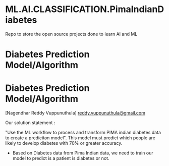 # ML.AI.CLASSIFICATION.PimaIndianDiabetes
Repo to store the open source projects done to learn AI and ML

# Diabetes Prediction Model/Algorithm 

# Diabetes Prediction Model/Algorithm 

[Nagendhar Reddy Vuppunuthula]
reddy.vuppunuthula@gmail.com

Our solution statement :

"Use the ML workflow to process and transform PIMA indian diabetes data to create a prediciton model". This model must predict which people are likely to develop diabetes with 70% or greater accuracy.

- Based on Diabetes data from Pima Indian data, we need to train our model to predict is a patient is diabetes or not.
